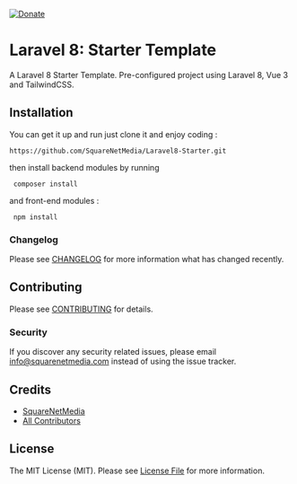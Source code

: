 [![Donate](https://img.shields.io/badge/Donate-PayPal-green.svg)](https://www.paypal.com/donate?business=DG337JMWFU4C6&currency_code=GBP)

# Laravel 8: Starter Template


A Laravel 8 Starter Template. Pre-configured project using Laravel 8, Vue 3 and TailwindCSS. 


## Installation

You can get it up and run just clone it and enjoy coding :

```git
https://github.com/SquareNetMedia/Laravel8-Starter.git
```

then install backend modules by running 

     composer install

and front-end modules :

     npm install




### Changelog

Please see [CHANGELOG](CHANGELOG.md) for more information what has changed recently.

## Contributing

Please see [CONTRIBUTING](CONTRIBUTING.md) for details.

### Security

If you discover any security related issues, please email info@squarenetmedia.com instead of using the issue tracker.

## Credits

- [SquareNetMedia](https://github.com/squarenetmedia)
- [All Contributors](../../contributors)

## License

The MIT License (MIT). Please see [License File](LICENSE.md) for more information.